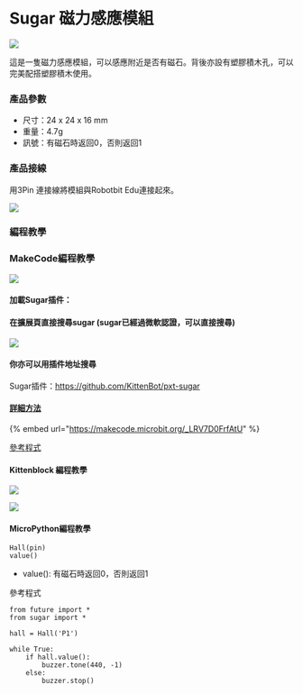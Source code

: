 # Sugar 磁力感應模組

![](https://kittenbothk.readthedocs.io/en/latest/\_images/magnet1.png)

這是一隻磁力感應模組，可以感應附近是否有磁石。背後亦設有塑膠積木孔，可以完美配搭塑膠積木使用。

### 產品參數

* 尺寸：24 x 24 x 16 mm
* 重量：4.7g
* 訊號：有磁石時返回0，否則返回1

### 產品接線

用3Pin 連接線將模組與Robotbit Edu連接起來。

![](https://kittenbothk.readthedocs.io/en/latest/\_images/magnet\_wire.png)

### 編程教學

### MakeCode編程教學

![](https://kittenbothk.readthedocs.io/en/latest/\_images/mcbanner15.png)

#### 加載Sugar插件：

#### 在擴展頁直接搜尋sugar (sugar已經過微軟認證，可以直接搜尋)

![](https://kittenbothk.readthedocs.io/en/latest/\_images/sugar\_search.gif)

#### 你亦可以用插件地址搜尋

Sugar插件：https://github.com/KittenBot/pxt-sugar

#### [詳細方法](../../makecode/kittenbotandmakecode.md)

{% embed url="https://makecode.microbit.org/_LRV7D0FrfAtU" %}

[參考程式](https://makecode.microbit.org/\_LRV7D0FrfAtU)

#### Kittenblock 編程教學

![](https://kittenbothk.readthedocs.io/en/latest/\_images/kbbanner9.png)

![](https://kittenbothk.readthedocs.io/en/latest/\_images/magnet3.png)

#### MicroPython編程教學

```
Hall(pin)
value()
```

* value(): 有磁石時返回0，否則返回1

參考程式

```
from future import *
from sugar import *

hall = Hall('P1')

while True:
    if hall.value():
        buzzer.tone(440, -1)
    else:
        buzzer.stop()
```
